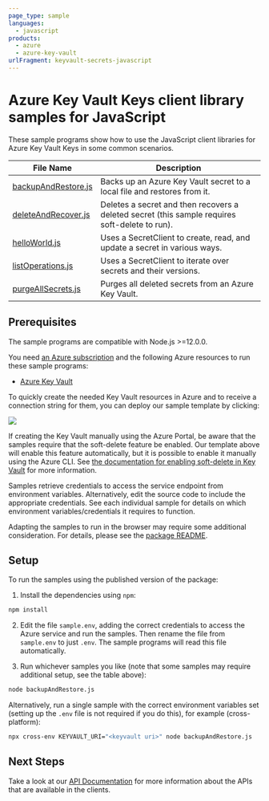 ```yaml
---
page_type: sample
languages:
  - javascript
products:
  - azure
  - azure-key-vault
urlFragment: keyvault-secrets-javascript
---
```


# Azure Key Vault Keys client library samples for JavaScript

These sample programs show how to use the JavaScript client libraries for Azure Key Vault Keys in some common scenarios.

| **File Name**                           | **Description**                                                                                |
| --------------------------------------- | ---------------------------------------------------------------------------------------------- |
| [backupAndRestore.js][backupandrestore] | Backs up an Azure Key Vault secret to a local file and restores from it.                       |
| [deleteAndRecover.js][deleteandrecover] | Deletes a secret and then recovers a deleted secret (this sample requires soft-delete to run). |
| [helloWorld.js][helloworld]             | Uses a SecretClient to create, read, and update a secret in various ways.                      |
| [listOperations.js][listoperations]     | Uses a SecretClient to iterate over secrets and their versions.                                |
| [purgeAllSecrets.js][purgeallsecrets]   | Purges all deleted secrets from an Azure Key Vault.                                            |

## Prerequisites

The sample programs are compatible with Node.js >=12.0.0.

You need [an Azure subscription][freesub] and the following Azure resources to run these sample programs:

- [Azure Key Vault][createinstance_azurekeyvault]

To quickly create the needed Key Vault resources in Azure and to receive a connection string for them, you can deploy our sample template by clicking:

[![](http://azuredeploy.net/deploybutton.png)](https://portal.azure.com/#create/Microsoft.Template/uri/https%3A%2F%2Fraw.githubusercontent.com%2FAzure%2Fazure-sdk-for-js%2Fmaster%2Fsdk%2Fkeyvault%2Ftest-resources.json)

If creating the Key Vault manually using the Azure Portal, be aware that the samples require that the soft-delete feature be enabled. Our template above will enable this feature automatically, but it is possible to enable it manually using the Azure CLI. See [the documentation for enabling soft-delete in Key Vault](https://docs.microsoft.com/azure/key-vault/key-vault-soft-delete-cli) for more information.

Samples retrieve credentials to access the service endpoint from environment variables. Alternatively, edit the source code to include the appropriate credentials. See each individual sample for details on which environment variables/credentials it requires to function.

Adapting the samples to run in the browser may require some additional consideration. For details, please see the [package README][package].

## Setup

To run the samples using the published version of the package:

1. Install the dependencies using `npm`:

```bash
npm install
```

2. Edit the file `sample.env`, adding the correct credentials to access the Azure service and run the samples. Then rename the file from `sample.env` to just `.env`. The sample programs will read this file automatically.

3. Run whichever samples you like (note that some samples may require additional setup, see the table above):

```bash
node backupAndRestore.js
```

Alternatively, run a single sample with the correct environment variables set (setting up the `.env` file is not required if you do this), for example (cross-platform):

```bash
npx cross-env KEYVAULT_URI="<keyvault uri>" node backupAndRestore.js
```

## Next Steps

Take a look at our [API Documentation][apiref] for more information about the APIs that are available in the clients.

[backupandrestore]: https://github.com/Azure/azure-sdk-for-js/blob/main/sdk/keyvault/keyvault-secrets/samples/v4/javascript/backupAndRestore.js
[deleteandrecover]: https://github.com/Azure/azure-sdk-for-js/blob/main/sdk/keyvault/keyvault-secrets/samples/v4/javascript/deleteAndRecover.js
[helloworld]: https://github.com/Azure/azure-sdk-for-js/blob/main/sdk/keyvault/keyvault-secrets/samples/v4/javascript/helloWorld.js
[listoperations]: https://github.com/Azure/azure-sdk-for-js/blob/main/sdk/keyvault/keyvault-secrets/samples/v4/javascript/listOperations.js
[purgeallsecrets]: https://github.com/Azure/azure-sdk-for-js/blob/main/sdk/keyvault/keyvault-secrets/samples/v4/javascript/purgeAllSecrets.js
[apiref]: https://docs.microsoft.com/javascript/api/@azure/keyvault-secrets
[freesub]: https://azure.microsoft.com/free/
[createinstance_azurekeyvault]: https://docs.microsoft.com/azure/key-vault/quick-create-portal
[package]: https://github.com/Azure/azure-sdk-for-js/tree/main/sdk/keyvault/keyvault-secrets/README.md
